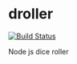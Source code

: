# droller
[![Build Status](https://travis-ci.org/AlexStory/droller.svg?branch=master)](https://travis-ci.org/AlexStory/droller)

Node js dice roller
